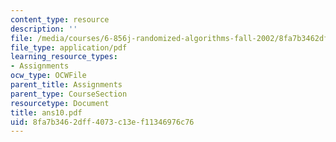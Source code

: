 ```yaml
---
content_type: resource
description: ''
file: /media/courses/6-856j-randomized-algorithms-fall-2002/8fa7b3462dff4073c13ef11346976c76_ans10.pdf
file_type: application/pdf
learning_resource_types:
- Assignments
ocw_type: OCWFile
parent_title: Assignments
parent_type: CourseSection
resourcetype: Document
title: ans10.pdf
uid: 8fa7b346-2dff-4073-c13e-f11346976c76
---
```

